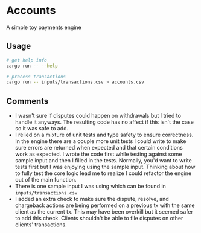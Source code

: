 # Accounts

A simple toy payments engine

## Usage

```sh
# get help info
cargo run -- --help

# process transactions
cargo run -- inputs/transactions.csv > accounts.csv
```

## Comments

- I wasn't sure if disputes could happen on withdrawals but I tried to handle it anyways. The resulting code has no affect if this isn't the case so it was safe to add.
- I relied on a mixture of unit tests and type safety to ensure correctness. In the engine there are a couple more unit tests I could write to make sure errors are returned when expected and that certain conditions work as expected. I wrote the code first while testing against some sample input and then I filled in the tests. Normally, you'd want to write tests first but I was enjoying using the sample input. Thinking about how to fully test the core logic lead me to realize I could refactor the engine out of the main function.
- There is one sample input I was using which can be found in `inputs/transactions.csv`
- I added an extra check to make sure the dispute, resolve, and chargeback actions are being performed on a previous tx with the same client as the current tx. This may have been overkill but it seemed safer to add this check. Clients shouldn't be able to file disputes on other clients' transactions.

